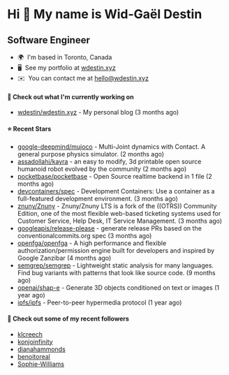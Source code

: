 Hi 👋 My name is Wid-Gaël Destin
================================

Software Engineer
------------------

* 🌍  I'm based in Toronto, Canada
* 🖥️  See my portfolio at [wdestin.xyz](http://wdestin.xyz)
* ✉️  You can contact me at [hello@wdestin.xyz](mailto:hello@wdestin.xyz)


#### 👷 Check out what I'm currently working on

- [wdestin/wdestin.xyz](https://github.com/wdestin/wdestin.xyz) - My personal blog (3 months ago)

#### ⭐ Recent Stars

- [google-deepmind/mujoco](https://github.com/google-deepmind/mujoco) - Multi-Joint dynamics with Contact. A general purpose physics simulator. (2 months ago)
- [assadollahi/kayra](https://github.com/assadollahi/kayra) - an easy to modify, 3d printable open source humanoid robot evolved by the community (2 months ago)
- [pocketbase/pocketbase](https://github.com/pocketbase/pocketbase) - Open Source realtime backend in 1 file (2 months ago)
- [devcontainers/spec](https://github.com/devcontainers/spec) - Development Containers: Use a container as a full-featured development environment. (3 months ago)
- [znuny/Znuny](https://github.com/znuny/Znuny) - Znuny/Znuny LTS is a fork of the ((OTRS)) Community Edition, one of the most flexible web-based ticketing systems used for Customer Service, Help Desk, IT Service Management.  (3 months ago)
- [googleapis/release-please](https://github.com/googleapis/release-please) - generate release PRs based on the conventionalcommits.org spec (3 months ago)
- [openfga/openfga](https://github.com/openfga/openfga) - A high performance and flexible authorization/permission engine built for developers and inspired by Google Zanzibar (4 months ago)
- [semgrep/semgrep](https://github.com/semgrep/semgrep) - Lightweight static analysis for many languages. Find bug variants with patterns that look like source code. (9 months ago)
- [openai/shap-e](https://github.com/openai/shap-e) - Generate 3D objects conditioned on text or images (1 year ago)
- [ipfs/ipfs](https://github.com/ipfs/ipfs) - Peer-to-peer hypermedia protocol (1 year ago)

#### 👯 Check out some of my recent followers

- [klcreech](https://github.com/klcreech)
- [konjoinfinity](https://github.com/konjoinfinity)
- [dianahammonds](https://github.com/dianahammonds)
- [benoitoreal](https://github.com/benoitoreal)
- [Sophie-Williams](https://github.com/Sophie-Williams)
